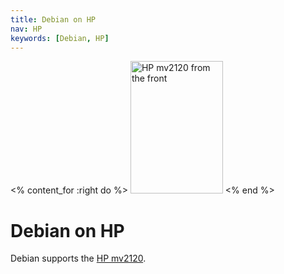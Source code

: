 ```yaml
---
title: Debian on HP
nav: HP
keywords: [Debian, HP]
---
```


<% content_for :right do %>
<img src = "mv2120/images/r_mv2120_front.jpg" class="border" alt="HP mv2120 from the front" width="148" height="212" />
<% end %>

<h1>Debian on HP</h1>

Debian supports the <a href = "mv2120/">HP mv2120</a>.

